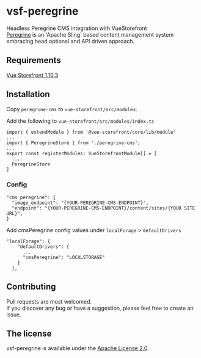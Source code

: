 # vsf-peregrine
Headless Peregrine CMS integration with VueStorefront  
[Peregrine](https://www.peregrine-cms.com/content/sites/peregrine.html) is an 'Apache Sling' based content management system embracing head optional and API driven approach.

## Requirements

[Vue Storefront 1.10.3](https://github.com/DivanteLtd/vue-storefront/releases/tag/v1.10.3)


## Installation

Copy `peregrine-cms` to `vue-storefront/src/modules`.

Add the following to `vue-storefront/src/modules/index.ts`

```
import { extendModule } from '@vue-storefront/core/lib/module'
...
import { PeregrineStore } from './peregrine-cms';
...
export const registerModules: VueStorefrontModule[] = [
  ...
  PeregrineStore
]
```

### Config

```
"cms_peregrine": {
  "image_endpoint": "{YOUR-PEREGRINE-CMS-ENDPOINT}",
  "endpoint": "{YOUR-PEREGRINE-CMS-ENDPOINT}/content/sites/{YOUR SITE URL}",
}
```

Add cmsPeregrine config values under ```localForage``` > ```defaultDrivers```

```
"localForage": {
    "defaultDrivers": {
      ...
      "cmsPeregrine": "LOCALSTORAGE"
    }
  },
```


## Contributing
Pull requests are  most welcomed.  
If you discover any bug or have a suggestion, please feel free to create an issue.

## The license

vsf-peregrine is available under the [Apache License 2.0](https://github.com/hotwax/vsf-peregrine/blob/master/LICENSE).
